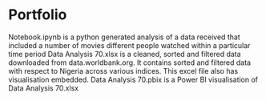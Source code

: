 # Portfolio
Notebook.ipynb is a python generated analysis of a data received that included a number of movies different people watched within a particular time period
Data Analysis 70.xlsx is a cleaned, sorted and filtered data downloaded from data.worldbank.org. It contains sorted and filtered data with respect to Nigeria across various indices. This excel file also has visualisation embedded.
Data Analysis 70.pbix is a Power BI visualisation of Data Analysis 70.xlsx
